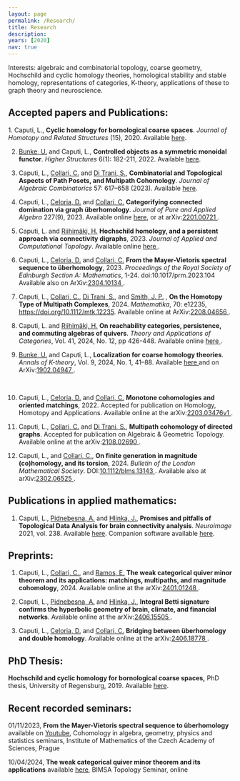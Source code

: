 ```yaml
---
layout: page
permalink: /Research/
title: Research
description: 
years: [2020]
nav: true
---
```


Interests: algebraic and combinatorial topology, coarse geometry, Hochschild and
cyclic homology theories, homological stability and stable homology, representations of categories, K-theory, applications of these to graph theory and neuroscience.

<p class=bold><h2>Accepted papers and Publications:</h2></p>
1. Caputi, L., <b>Cyclic homology for bornological coarse spaces</b>. <i>Journal of Homotopy and Related Structures</i> (15), 2020. 
Available  <a  href='https://doi.org/10.1007/s40062-020-00263-3'> here<a/>.

2. <a href="http://www.uni-regensburg.de/Fakultaeten/nat_Fak_I/Bunke/index.html"> Bunke, U.</a> and Caputi, L., 
<b>Controlled objects as a symmetric monoidal functor</b>. <i>Higher Structures</i> 6(1): 182-211, 2022. 
Available <a  href='https://higher-structures.math.cas.cz/api/files/issues/Vol6Iss1/BunkeCaputi'> here<a/>.

3. Caputi, L., <a href="https://sites.google.com/view/carlocollari/home"> Collari, C.</a> and 
<a href="https://sites.google.com/view/sabino-di-trani-web-page/home-page"> Di Trani, S.</a>, 
<b>Combinatorial and Topological Aspects of Path Posets, and Multipath Cohomology</b>. 
<i>Journal of Algebraic Combinatorics</i> 57: 617–658 (2023). Available
 <a  href='https://link.springer.com/article/10.1007/s10801-022-01180-9'> here<a/>.

4. Caputi, L., <a href="https://sites.google.com/view/danieleceloria/"> Celoria, D.</a> and 
<a href="https://sites.google.com/view/carlocollari/home"> Collari, C.</a> 
<b>Categorifying connected domination via graph überhomology</b>. 
<i>Journal of Pure and Applied Algebra</i> 227(9), 2023. Available online <a href='https://www.sciencedirect.com/science/article/abs/pii/S0022404923000646'> here<a/>, or at arXiv:<a href="https://arxiv.org/abs/2201.00721">2201.00721 </a>.

5. Caputi, L. and <a href="https://www.kth.se/profile/henrir?l=en"> Riihimäki, H.</a> 
<b>Hochschild homology, and a persistent approach via connectivity digraphs</b>, 2023. <i>Journal of Applied and Computational Topology</i>. Available online <a href="https://link.springer.com/article/10.1007/s41468-023-00118-9"> here </a>.

6. Caputi, L., <a href="https://sites.google.com/view/danieleceloria/"> Celoria, D.</a> and 
<a href="https://sites.google.com/view/carlocollari/home"> Collari, C.</a> <b>From the Mayer-Vietoris spectral sequence to überhomology</b>, 2023. <i>Proceedings of the Royal Society of Edinburgh Section A: Mathematics</i>, 1-24. doi:10.1017/prm.2023.104 Available also on ArXiv:<a href="https://arxiv.org/abs/2304.10134">2304.10134 </a>.

7. Caputi, L., <a href="https://sites.google.com/view/carlocollari/home"> Collari, C.</a>, 
<a href="https://sites.google.com/view/sabino-di-trani-web-page/home-page"> Di Trani, S.</a>, and
<a href="https://jasonpsmith.github.io/"> Smith, J. P.</a>
, <b>On the Homotopy Type of Multipath Complexes</b>, 2024. <i>Mathematika</i>, 70: e12235, https://doi.org/10.1112/mtk.12235. Available online at ArXiv:<a href="https://arxiv.org/abs/2208.04656">2208.04656 </a>. 

8. Caputi, L. and <a href="https://www.kth.se/profile/henrir?l=en"> Riihimäki, H.</a> 
<b> On reachability categories, persistence, and commuting algebras of quivers</b>. <i>Theory and Applications of Categories</i>, Vol. 41, 2024, No. 12, pp 426-448. Available online <a href="http://www.tac.mta.ca/tac/volumes/41/12/41-12abs.html">here </a>.

9. <a href="http://www.uni-regensburg.de/Fakultaeten/nat_Fak_I/Bunke/index.html"> Bunke, U.</a> and Caputi, L.,
 <b>Localization for coarse homology theories</b>. <i>Annals of K-theory</i>, 
Vol. 9, 2024, No. 1, 41–88. Available <a href="https://msp.org/akt/2024/9-1/p03.xhtml">here </a> and on ArXiv:<a href="https://arxiv.org/abs/1902.04947">1902.04947 </a>.
<br>

10. Caputi, L., <a href="https://sites.google.com/view/danieleceloria/"> Celoria, D.</a> and <a href="https://sites.google.com/view/carlocollari/home"> Collari, C.</a> <b>Monotone cohomologies and oriented matchings</b>, 2022. Accepted for publication on Homology, Homotopy and Applications. Available online at the arXiv:<a href="https://arxiv.org/abs/2203.03476v1">2203.03476v1 </a>.

11. Caputi, L., <a href="https://sites.google.com/view/carlocollari/home"> Collari, C.</a> and <a href="https://sites.google.com/view/sabino-di-trani-web-page/home-page"> Di Trani, S.</a>, <b>Multipath cohomology of directed graphs</b>. Accepted for publication on Algebraic & Geometric Topology. Available online at the arXiv:<a href="https://arxiv.org/abs/2108.02690">2108.02690 </a>.


12. Caputi, L., and <a href="https://sites.google.com/view/carlocollari/home"> Collari, C.</a>, 
<b>On finite generation in magnitude (co)homology, and its torsion</b>, 2024. <i>Bulletin of the London Mathematical Society</i>. DOI:<a href="https://londmathsoc.onlinelibrary.wiley.com/doi/10.1112/blms.13143">10.1112/blms.13143 </a>. Available also at arXiv:<a href="https://arxiv.org/abs/2302.06525">2302.06525 </a>.



<p class=bold><h2>Publications in applied mathematics:</h2></p>

1. Caputi, L., <a href="http://cobra.cs.cas.cz/wiki/pmwiki.php/Main/AnnaPidnebesna"> Pidnebesna, A.</a> and 
<a href="https://uivty.cs.cas.cz/~hlinka/"> Hlinka, J.</a>, 
<b>Promises and pitfalls of Topological Data Analysis for brain connectivity analysis</b>. <i>Neuroimage</i> 2021, vol. 238. 
Available  <a  href='https://doi.org/10.1016/j.neuroimage.2021.118245'> here<a/>. 
Companion software available  <a  href='https://github.com/cobragroup/TDA_brain_connectivity'> here<a/>.



<p class=naka><h2>Preprints:</h2></p>

1. Caputi, L., <a href="https://sites.google.com/view/carlocollari/home"> Collari, C.</a>, and <a href="https://ericgramos.github.io/"> Ramos, E.</a>
<b>The weak categorical quiver minor theorem and its applications: matchings, multipaths, and magnitude cohomology</b>, 2024. Available online at the arXiv:<a href="https://arxiv.org/abs/2401.01248">2401.01248 </a>.

2. Caputi, L., <a href="http://cobra.cs.cas.cz/wiki/pmwiki.php/Main/AnnaPidnebesna"> Pidnebesna, A.</a> and 
<a href="https://uivty.cs.cas.cz/~hlinka/"> Hlinka, J.</a>, 
<b>Integral Betti signature confirms the hyperbolic geometry of brain, climate, and financial networks</b>. 
Available online at the arXiv:<a href="https://arxiv.org/abs/2406.15505">2406.15505 </a>.

3. Caputi, L., <a href="https://sites.google.com/view/danieleceloria/"> Celoria, D.</a> and <a href="https://sites.google.com/view/carlocollari/home"> Collari, C.</a> <b>Bridging between überhomology and double homology</b>. Available online at the arXiv:<a href="https://arxiv.org/abs/2406.18778">2406.18778 </a>.


<p class=bold><h2>PhD Thesis:</h2></p>
<b> Hochschild and cyclic homology for bornological coarse spaces,</b> PhD thesis, University of Regensburg, 2019. Available <a href="https://epub.uni-regensburg.de/40219/"> here</a>.

<p class=bold><h2>Recent recorded seminars:</h2></p>

01/11/2023, <b>From the Mayer-Vietoris spectral sequence to überhomology</b> available on <a href="https://www.youtube.com/watch?v=wa58sRq-Uuk"> Youtube</a>, Cohomology in algebra, geometry, physics and statistics seminars, Institute of Mathematics of the Czech Academy of Sciences, Prague

10/04/2024, <b>The weak categorical quiver minor theorem and its applications</b> available <a href="https://bimsa.net:10000/talk.html?id=29124"> here</a>, BIMSA Topology Seminar, online
